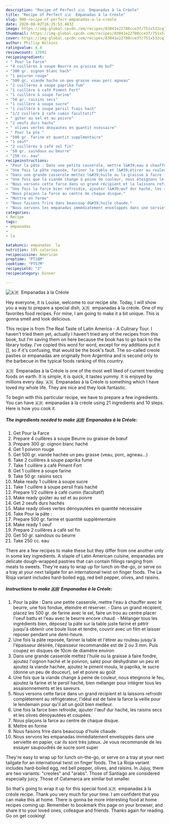 ```yaml
---
description: "Recipe of Perfect 🇦🇷  Empanadas à la Créole"
title: "Recipe of Perfect 🇦🇷  Empanadas à la Créole"
slug: 900-recipe-of-perfect-empanadas-a-la-creole
date: 2020-08-02T16:25:53.483Z
image: https://img-global.cpcdn.com/recipes/83041e22780cce3f/751x532cq70/🇦🇷-empanadas-a-la-creole-photo-principale-de-la-recette.jpg
thumbnail: https://img-global.cpcdn.com/recipes/83041e22780cce3f/751x532cq70/🇦🇷-empanadas-a-la-creole-photo-principale-de-la-recette.jpg
cover: https://img-global.cpcdn.com/recipes/83041e22780cce3f/751x532cq70/🇦🇷-empanadas-a-la-creole-photo-principale-de-la-recette.jpg
author: Phillip Wilkins
ratingvalue: 4.4
reviewcount: 17691
recipeingredient:
- " Pour la Farce"
- "4 cuillères à soupe Beurre ou graisse de buf"
- "300 gr. oignon blanc hach"
- "1 poivron rouge"
- "500 gr. viande hache un peu grasse veau porc agneau"
- "2 cuillères à soupe paprika fum"
- "1 cuillère à café Piment Fort"
- "1 cuillère à soupe farine"
- "50 gr. raisins secs"
- "1 cuillère à soupe sucre"
- "1 cuillère à soupe persil frais hach"
- "1/2 cuillère à café cumin facultatif"
- " goter au sel et au poivre"
- "2 oeufs durs hachs"
- " olives vertes dnoyautes en quantit ncessaire"
- " Pour la pte "
- "500 gr. farine et quantit supplmentaire"
- "1 oeuf"
- "2 cuillères à café sel fin"
- "50 gr. saindoux ou beurre"
- "250 cc. eau"
recipeinstructions:
- "Pour la pâte : Dans une petite casserole, mettre l&#39;eau à chauffer avec le beurre, une fois fondue, éteindre et réserver.  Dans un grand récipient, placez les 500 gr. de farine avec le sel, faire un trou au centre placer l&#39;oeuf battu et l&#39;eau avec le beurre encore chaud. Mélanger tous les ingrédients bien, déposez la pâte sur la table juste fariné et pétrir jusqu&#39;à obtenir une boule lisse et tendre, couvrir avec un film et laisser reposer pendant une demi-heure."
- "Une fois la pâte reposée, fariner la table et l&#39;étirer au rouleau jusqu&#39;à l&#39;épaisseur désirée, l&#39;épaisseur recommandée est de 2 ou 3 mm. Puis coupez en disques de 10cm de diamètre environ"
- "Dans une grande casserole mettez l&#39;huile ou la graisse à faire fondre, ajoutez l&#39;oignon haché et le poivron, salez pour déshydrater un peu et ajoutez la viande hachée, ajoutez le piment moulu, le paprika, le sucre (donne un peu de douceur), sel et poivre au goût"
- "Une fois que la viande change à peine de couleur, nous éteignons le feu, ajoutez la farine et le persil haché, bien mélanger pour intégrer tous les assaisonnements et les saveurs."
- "Nous versons cette farce dans un grand récipient et la laissons refroidir complètement au réfrigérateur, l&#39;idéal est de faire la farce la veille pour le lendemain pour qu&#39;il ait un goût bien meilleur."
- "Une fois la farce bien refroidie, ajouter l&#39;œuf dur haché, les raisins secs et les olives dénoyautées et coupées."
- "Nous plaçons la farce au centre de chaque disque."
- "Mettre en forme"
- "Nous faisons frire dans beaucoup d&#39;huile chaude."
- "Nous servons les empanadas immédiatement enveloppés dans une serviette en papier, car ils sont très juteux. Je vous recommande de les essayer saupoudrés de sucre sont super"
categories:
- Recipe
tags:
- empanadas
- 
- la

katakunci: empanadas  la 
nutrition: 195 calories
recipecuisine: American
preptime: "PT18M"
cooktime: "PT57M"
recipeyield: "2"
recipecategory: Dinner

---
```



![🇦🇷  Empanadas à la Créole](https://img-global.cpcdn.com/recipes/83041e22780cce3f/751x532cq70/🇦🇷-empanadas-a-la-creole-photo-principale-de-la-recette.jpg)

Hey everyone, it is Louise, welcome to our recipe site. Today, I will show you a way to prepare a special dish, 🇦🇷  empanadas à la créole. One of my favorites food recipes. For mine, I am going to make it a bit unique. This is gonna smell and look delicious.

This recipe is from The Real Taste of Latin America - A Culinary Tour. I haven&#39;t tried them yet, actually I haven&#39;t tried any of the recipes from this book, but I&#39;m saving them on here because the book has to go back to the library today. I&#39;ve copied this word for word, except for my additions put it [], so if it&#39;s confusing, that would be the book&#39;s fault. The so-called creole pasties or empanadas are originally from Argentina and is second only to the barbecue in the typical foods ranking of this country.

🇦🇷  Empanadas à la Créole is one of the most well liked of current trending foods on earth. It is simple, it is quick, it tastes yummy. It is enjoyed by millions every day. 🇦🇷  Empanadas à la Créole is something which I have loved my whole life. They are nice and they look fantastic.


To begin with this particular recipe, we have to prepare a few ingredients. You can have 🇦🇷  empanadas à la créole using 21 ingredients and 10 steps. Here is how you cook it.

<!--inarticleads1-->

##### The ingredients needed to make 🇦🇷  Empanadas à la Créole:

1. Get  Pour la Farce
1. Prepare 4 cuillères à soupe Beurre ou graisse de bœuf
1. Prepare 300 gr. oignon blanc haché
1. Get 1 poivron rouge
1. Get 500 gr. viande hachée un peu grasse (veau, porc, agneau...)
1. Take 2 cuillères à soupe paprika fumé
1. Take 1 cuillère à café Piment Fort
1. Get 1 cuillère à soupe farine
1. Take 50 gr. raisins secs
1. Make ready 1 cuillère à soupe sucre
1. Take 1 cuillère à soupe persil frais haché
1. Prepare 1/2 cuillère à café cumin (facultatif)
1. Make ready  goûter au sel et au poivre
1. Get 2 oeufs durs hachés
1. Make ready  olives vertes dénoyautées en quantité nécessaire
1. Take  Pour la pâte :
1. Prepare 500 gr. farine et quantité supplémentaire
1. Make ready 1 oeuf
1. Prepare 2 cuillères à café sel fin
1. Get 50 gr. saindoux ou beurre
1. Take 250 cc. eau


There are a few recipes to make these but they differ from one another only in some key ingredients. A staple of Latin American cuisine, empanadas are delicate dough-wrapped pastries that can contain fillings ranging from meats to sweets. They&#39;re easy to wrap up for lunch on-the-go, or serve on a tray at your next tailgate for an international twist on finger foods. The La Rioja variant includes hard-boiled egg, red bell pepper, olives, and raisins. 

<!--inarticleads2-->

##### Instructions to make 🇦🇷  Empanadas à la Créole:

1. Pour la pâte : Dans une petite casserole, mettre l&#39;eau à chauffer avec le beurre, une fois fondue, éteindre et réserver. -  Dans un grand récipient, placez les 500 gr. de farine avec le sel, faire un trou au centre placer l&#39;oeuf battu et l&#39;eau avec le beurre encore chaud. - Mélanger tous les ingrédients bien, déposez la pâte sur la table juste fariné et pétrir jusqu&#39;à obtenir une boule lisse et tendre, couvrir avec un film et laisser reposer pendant une demi-heure.
1. Une fois la pâte reposée, fariner la table et l&#39;étirer au rouleau jusqu&#39;à l&#39;épaisseur désirée, l&#39;épaisseur recommandée est de 2 ou 3 mm. Puis coupez en disques de 10cm de diamètre environ
1. Dans une grande casserole mettez l&#39;huile ou la graisse à faire fondre, ajoutez l&#39;oignon haché et le poivron, salez pour déshydrater un peu et ajoutez la viande hachée, ajoutez le piment moulu, le paprika, le sucre (donne un peu de douceur), sel et poivre au goût
1. Une fois que la viande change à peine de couleur, nous éteignons le feu, ajoutez la farine et le persil haché, bien mélanger pour intégrer tous les assaisonnements et les saveurs.
1. Nous versons cette farce dans un grand récipient et la laissons refroidir complètement au réfrigérateur, l&#39;idéal est de faire la farce la veille pour le lendemain pour qu&#39;il ait un goût bien meilleur.
1. Une fois la farce bien refroidie, ajouter l&#39;œuf dur haché, les raisins secs et les olives dénoyautées et coupées.
1. Nous plaçons la farce au centre de chaque disque.
1. Mettre en forme
1. Nous faisons frire dans beaucoup d&#39;huile chaude.
1. Nous servons les empanadas immédiatement enveloppés dans une serviette en papier, car ils sont très juteux. Je vous recommande de les essayer saupoudrés de sucre sont super


They&#39;re easy to wrap up for lunch on-the-go, or serve on a tray at your next tailgate for an international twist on finger foods. The La Rioja variant includes hard-boiled egg, red bell pepper, olives, and raisins. In Jujuy, there are two variants: &#34;creoles&#34; and &#34;arabs&#34;. Those of Santiago are considered especially juicy. Those of Catamarca are similar but smaller. 

So that's going to wrap it up for this special food 🇦🇷  empanadas à la créole recipe. Thank you very much for your time. I am confident that you can make this at home. There is gonna be more interesting food at home recipes coming up. Remember to bookmark this page on your browser, and share it to your loved ones, colleague and friends. Thanks again for reading. Go on get cooking!
